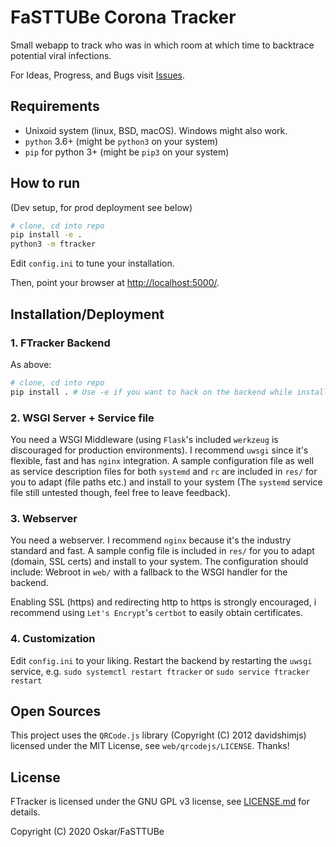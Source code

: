 # FaSTTUBe Corona Tracker

Small webapp to track who was in which room at which time to backtrace
potential viral infections.

For Ideas, Progress, and Bugs visit
[Issues](https://git.fasttube.de/FaSTTUBe/ftracker/issues).

## Requirements

- Unixoid system (linux, BSD, macOS). Windows might also work.
- `python` 3.6+ (might be `python3` on your system)
- `pip` for python 3+ (might be `pip3` on your system)

## How to run

(Dev setup, for prod deployment see below)

```bash
# clone, cd into repo
pip install -e .
python3 -m ftracker
```

Edit `config.ini` to tune your installation.

Then, point your browser at <http://localhost:5000/>.

## Installation/Deployment

### 1. FTracker Backend

As above:
```bash
# clone, cd into repo
pip install . # Use -e if you want to hack on the backend while installed.
```

### 2. WSGI Server + Service file

You need a WSGI Middleware (using `Flask`'s included `werkzeug` is discouraged
for production environments). I recommend `uwsgi` since it's flexible, fast and
has `nginx` integration. A sample configuration file as well as service
description files for both `systemd` and `rc` are included in `res/` for you to
adapt (file paths etc.) and install to your system (The `systemd` service file
still untested though, feel free to leave feedback).

### 3. Webserver

You need a webserver. I recommend `nginx` because it's the industry standard
and fast. A sample config file is included in `res/` for you to adapt (domain,
SSL certs) and install to your system. The configuration should include:
Webroot in `web/` with a fallback to the WSGI handler for the backend.

Enabling SSL (https) and redirecting http to https is strongly encouraged, i
recommend using `Let's Encrypt`'s `certbot` to easily obtain certificates.

### 4. Customization

Edit `config.ini` to your liking. Restart the backend by restarting the `uwsgi`
service, e.g. `sudo systemctl restart ftracker` or `sudo service ftracker
restart`

## Open Sources

This project uses the `QRCode.js` library (Copyright (C) 2012 davidshimjs)
licensed under the MIT License, see `web/qrcodejs/LICENSE`. Thanks!

## License

FTracker is licensed under the GNU GPL v3 license, see
[LICENSE.md](https://git.fasttube.de/FaSTTUBe/ft-corona-tracker/src/branch/master/LICENSE.md)
for details.

Copyright (C) 2020 Oskar/FaSTTUBe
